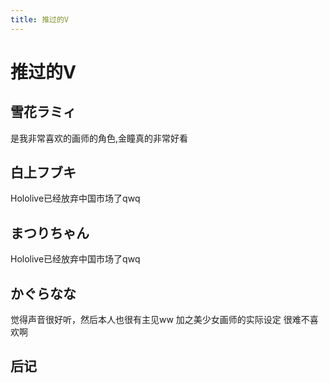 ```yaml
---
title: 推过的V
---
```


# 推过的V

## 雪花ラミィ

是我非常喜欢的画师的角色,金瞳真的非常好看

## 白上フブキ

Hololive已经放弃中国市场了qwq

## まつりちゃん

Hololive已经放弃中国市场了qwq 

## かぐらなな

觉得声音很好听，然后本人也很有主见ww 加之美少女画师的实际设定 很难不喜欢啊

## 后记
